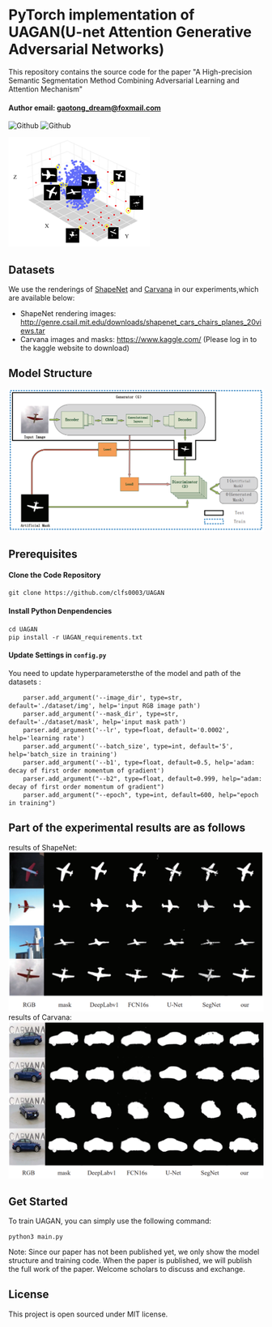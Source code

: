 # PyTorch implementation of UAGAN(U-net Attention Generative Adversarial Networks)

This repository contains the source code for the paper "A High-precision Semantic Segmentation
Method Combining Adversarial Learning and Attention Mechanism"  

#### Author email: gaotong_dream@foxmail.com    

![Github](https://img.shields.io/badge/PyTorch-v0.4.1-green.svg?style=for-the-badge&logo=data:image/png)
![Github](https://img.shields.io/badge/python-3.6-green.svg?style=for-the-badge&logo=python)  

![](./img/data.png)


## Datasets
We use the renderings of [ShapeNet](https://www.shapenet.org/) and [Carvana](https://www.kaggle.com/) in our experiments,which are available below:
- ShapeNet rendering images: http://genre.csail.mit.edu/downloads/shapenet_cars_chairs_planes_20views.tar
- Carvana images and masks: https://www.kaggle.com/ (Please log in to the kaggle website to download)

## Model Structure
![](./img/model.png)




## Prerequisites
#### Clone the Code Repository

```
git clone https://github.com/clfs0003/UAGAN
```
#### Install Python Denpendencies

```
cd UAGAN
pip install -r UAGAN_requirements.txt
```
#### Update Settings in `config.py`

You need to update hyperparametersthe of the model and path of the datasets :
```
    parser.add_argument('--image_dir', type=str, default='./dataset/img', help='input RGB image path')
    parser.add_argument('--mask_dir', type=str, default='./dataset/mask', help='input mask path')
    parser.add_argument('--lr', type=float, default='0.0002', help='learning rate')
    parser.add_argument('--batch_size', type=int, default='5', help='batch_size in training')
    parser.add_argument('--b1', type=float, default=0.5, help='adam: decay of first order momentum of gradient')
    parser.add_argument("--b2", type=float, default=0.999, help="adam: decay of first order momentum of gradient")
    parser.add_argument("--epoch", type=int, default=600, help="epoch in training")

```
## Part of the experimental results are as follows
results of ShapeNet:
![results of ShapeNet](./img/airplane.png)
results of Carvana:
![results of Carvana](./img/car.png)


## Get Started
To train UAGAN, you can simply use the following command:

```
python3 main.py
```

Note:
Since our paper has not been published yet, we only show the model structure and training code. When the paper is published, we will publish the full work of the paper.
Welcome scholars to discuss and exchange.

## License

This project is open sourced under MIT license.
